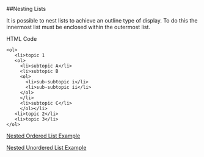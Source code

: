 ##Nesting Lists

It is possible to nest lists to achieve an outline type of display. To do this the innermost list must be enclosed within the outermost list.

HTML Code
~~~
<ol>
   <li>topic 1
   <ol>
     <li>subtopic A</li>
     <li>subtopic B
     <ol>
       <li>sub-subtopic i</li>
       <li>sub-subtopic ii</li>
     </ol>
     </li>
     <li>subtopic C</li>
     </ol></li>
   <li>topic 2</li>
   <li>topic 3</li>
</ol>
~~~

<a href="archives/examples/Ordered.htm" target="_ blank">Nested Ordered List Example</a>

<a href="archives/examples/Unordered.htm" target="_ blank">Nested Unordered List Example</a>

